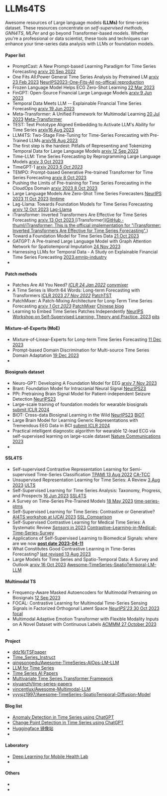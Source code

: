 # LLMs4TS

Awesome resources of Large language models **(LLMs)** for time-series dataset. These resources concentrate on *self-supervised methods*, *GNN4TS*, *MLPer* and go beyond Transformer-based models. Whether you're a professional or data scientist, these tools and techniques can enhance your time-series data analysis with LLMs or foundation models.

#### Paper list

* PromptCast: A New Prompt-based Learning Paradigm for Time Series Forecasting [arxiv 20 Sep 2022](https://arxiv.org/abs/2210.08964)
* One Fits All:Power General Time Series Analysis by Pretrained LM [arxiv 23 Feb 2023](https://arxiv.org/abs/2302.11939) [NeurIPS2023-One-Fits-All](https://github.com/DAMO-DI-ML/NeurIPS2023-One-Fits-All) [no-officail reproduction](https://github.com/liaoyuhua/GPT-TS)
* Frozen Language Model Helps ECG Zero-Shot Learning [22 Mar 2023](https://arxiv.org/abs/2303.12311)
* FinGPT: Open-Source Financial Large Language Models [arxiv 9 Jun 2023](https://arxiv.org/abs/2306.06031)
* Temporal Data Meets LLM -- Explainable Financial Time Series Forecasting [arxiv 19 Jun 2023](https://arxiv.org/abs/2306.11025)
* Meta-Transformer: A Unified Framework for Multimodal Learning [20 Jul 2023](https://arxiv.org/abs/2307.10802) [Meta-Transformer](https://kxgong.github.io/meta_transformer/)
* TEST: Text Prototype Aligned Embedding to Activate LLM's Ability for Time Series [arxiv16 Aug 2023](https://arxiv.org/abs/2308.08241#:~:text=TEST%3A%20Text%20Prototype%20Aligned%20Embedding%20to%20Activate%20LLM's%20Ability%20for%20Time%20Series,-Chenxi%20Sun%2C%20Yaliang&text=This%20work%20summarizes%20two%20strategies,LLM%20to%20handle%20TS%20data.)
* LLM4TS: Two-Stage Fine-Tuning for Time-Series Forecasting with Pre-Trained LLMs [arxiv16 Aug 2023](https://arxiv.org/abs/2308.08469) 
* The first step is the hardest: Pitfalls of Representing and Tokenizing Temporal Data for Large Language Models [arxiv 12 Sep 2023](https://arxiv.org/abs/2309.06236)
* Time-LLM: Time Series Forecasting by Reprogramming Large Language Models [arxiv 3 Oct 2023](https://arxiv.org/abs/2310.01728)
* TimeGPT-1 [arxiv 2023 *5 Oct 2023*](https://arxiv.org/abs/2310.03589)
* TEMPO: Prompt-based Generative Pre-trained Transformer for Time Series Forecasting [ arxiv 8 Oct 2023](https://arxiv.org/abs/2310.04948) 
* Pushing the Limits of Pre-training for Time Series Forecasting in the CloudOps Domain [arxiv 2023 8 Oct 2023](https://arxiv.org/abs/2310.05063)
* Large Language Models Are Zero-Shot Time Series Forecasters [ NeurIPS 2023 11 Oct 2023](https://arxiv.org/abs/2310.07820)  [llmtime](https://github.com/ngruver/llmtime)
* Lag-Llama: Towards Foundation Models for Time Series Forecasting [arxiv 12 Oct 2023](https://arxiv.org/abs/2310.08278)  [Lag-Llama](https://github.com/kashif/pytorch-transformer-ts)
* iTransformer: Inverted Transformers Are Effective for Time Series Forecasting [arxiv 13  Oct 2023 ]() [iTransformer]([GitHub - thuml/iTransformer: This is the official implementation for "iTransformer: Inverted Transformers Are Effective for Time Series Forecasting".](https://github.com/thuml/iTransformer))
* Toward a Foundation Model for Time Series Data [21 Oct 2023](https://dl.acm.org/doi/abs/10.1145/3583780.3615155)
* GATGPT: A Pre-trained Large Language Model with Graph Attention Network for Spatiotemporal Imputation [24 Nov 2023](https://arxiv.org/abs/2311.14332)
* Harnessing LLMs for Temporal Data - A Study on Explainable Financial Time Series Forecasting [2023.emnlp-industry](https://aclanthology.org/2023.emnlp-industry.69.pdf)
* 

#### Patch methods

* Patches Are All You Need? [*ICLR 24 Jan 2022*](https://arxiv.org/abs/2201.09792)  [convmixer](https://github.com/locuslab/convmixer)
* A Time Series is Worth 64 Words: Long-term Forecasting with Transformers [ICLR 2023 *27 Nov 2022*](https://arxiv.org/abs/2211.14730) [PatchTST](https://github.com/yuqinie98/PatchTST)
* PatchMixer: A Patch-Mixing Architecture for Long-Term Time Series Forecasting [arxiv  *1 Oct 2023*](https://arxiv.org/abs/2310.00655) [PatchMixer](https://github.com/Zeying-Gong/PatchMixer) [Chinese blog](https://mp.weixin.qq.com/s/gfAqL7bosdc0mxz8SziBbQ)
* Learning to Embed Time Series Patches Independently [NeurIPS Workshop on Self-Supervised Learning: Theory and Practice, 2023](https://arxiv.org/abs/2312.16427) [pits](https://github.com/seunghan96/pits)

#### Mixture-of-Experts (MoE)

* Mixture-of-Linear-Experts for Long-term Time Series Forecasting [11 Dec 2023](https://arxiv.org/abs/2312.06786)
* Prompt-based Domain Discrimination for Multi-source Time Series Domain Adaptation [19 Dec 2023](https://arxiv.org/abs/2312.12276)
* 

#### Biosignals dataset

* Neuro-GPT: Developing A Foundation Model for EEG [arxiv 7 Nov 2023](https://arxiv.org/abs/2311.03764)
* Brant: Foundation Model for Intracranial Neural Signal [NeurIPS23](http://yangy.org/works/brainnet/NeurIPS23_Brant.pdf)
* PPi: Pretraining Brain Signal Model for Patient-independent Seizure Detection [NeurIPS23](http://yangy.org/works/brainnet/NeurIPS23_PPi.pdf)
* Large-scale training of foundation models for wearable biosignals [submit ICLR 2024](https://openreview.net/forum?id=pC3WJHf51j)
* BIOT: Cross-data Biosignal Learning in the Wild [NeurIPS23](https://arxiv.org/abs/2305.10351) [BIOT](https://github.com/ycq091044/BIOT)
* Large Brain Model for Learning Generic Representations with Tremendous EEG Data in BCI [submit ICLR 2024](https://openreview.net/forum?id=QzTpTRVtrP)
* Practical intelligent diagnostic algorithm for wearable 12-lead ECG via self-supervised learning on large-scale dataset [Nature Communications 2023](https://www.nature.com/articles/s41467-023-39472-8)
* 

#### SSL4TS

* Self-supervised Contrastive Representation Learning for Semi-supervised Time-Series Classification [TPAMI 13 Aug 2022](https://arxiv.org/abs/2208.06616) [CA-TCC](https://github.com/emadeldeen24/CA-TCC)
* Unsupervised Representation Learning for Time Series: A Review [3 Aug 2023](https://arxiv.org/abs/2308.01578) [ULTS](https://github.com/mqwfrog/ULTS)
* Self-Supervised Learning for Time Series Analysis: Taxonomy, Progress, and Prospects [16 Jun 2023](https://arxiv.org/abs/2306.10125) [SSL4TS](https://github.com/qingsongedu/Awesome-SSL4TS)
* A Survey on Time-Series Pre-Trained Models [18 May 2023](https://arxiv.org/abs/2305.10716)  [time-series-ptms](https://github.com/qianlima-lab/time-series-ptms)
* Self-Supervised Learning for Time Series: Contrastive or Generative? [AI4TS workshop at IJCAI 2023](https://github.com/AI4TS/AI4TS.github.io/blob/main/CameraReadys%201-22%202/5%5CCameraReady%5CIJCAI23_TSworkshop_Jun29.pdf) [SSL_Comparison](https://github.com/DL4mHealth/SSL_Comparison)
* Self-Supervised Contrastive Learning for Medical Time Series: A Systematic Review [*Sensors* in 2023](https://www.mdpi.com/1424-8220/23/9/4221) [Contrastive-Learning-in-Medical-Time-Series-Survey](https://github.com/DL4mHealth/Contrastive-Learning-in-Medical-Time-Series-Survey)
* Applications of Self-Supervised Learning to Biomedical Signals: where are we now [**post date 2023-04-11**](https://www.techrxiv.org/articles/preprint/Applications_of_Self-Supervised_Learning_to_Biomedical_Signals_where_are_we_now/22567021/2)
* What Constitutes Good Contrastive Learning in Time-Series Forecasting? [last revised 13 Aug 2023](https://arxiv.org/abs/2306.12086)
* Large Models for Time Series and Spatio-Temporal Data: A Survey and Outlook [arxiv 16 Oct 2023](https://arxiv.org/abs/2310.10196) [Awesome-TimeSeries-SpatioTemporal-LM-LLM](https://github.com/qingsongedu/Awesome-TimeSeries-SpatioTemporal-LM-LLM)

#### Multimodal TS

* Frequency-Aware Masked Autoencoders for Multimodal Pretraining on Biosignals [12 Sep 2023 ](https://arxiv.org/abs/2309.05927)
* FOCAL: Contrastive Learning for Multimodal Time-Series Sensing Signals in Factorized Orthogonal Latent Space [*NeurIPS'23* 30 Oct 2023](https://arxiv.org/abs/2310.20071) [focal](https://github.com/tomoyoshki/focal)
* Multimodal Adaptive Emotion Transformer with Flexible Modality Inputs on A Novel Dataset with Continuous Labels [ACMMM 27 October 2023](https://dl.acm.org/doi/10.1145/3581783.3613797)
* 

#### Project

* [ddz16/TSFpaper](https://github.com/ddz16/TSFpaper)
* [Time_Series_Instruct](https://github.com/michael-wzhu/Time_Series_Instruct)
* [qingsongedu/Awesome-TimeSeries-AIOps-LM-LLM](https://github.com/qingsongedu/Awesome-TimeSeries-AIOps-LM-LLM)
* [LLM for Time Series](https://github.com/liaoyuhua/LLM4TS)
* [Time Series AI Papers](https://github.com/xiyuanzh/time-series-papers)
* [Multivariate Time Series Transformer Framework](https://github.com/gzerveas/mvts_transformer)
* [xiyuanzh/time-series-papers](https://github.com/xiyuanzh/time-series-papers)
* [vincentlux/Awesome-Multimodal-LLM](https://github.com/vincentlux/Awesome-Multimodal-LLM)
* [yyysjz1997/Awesome-TimeSeries-SpatioTemporal-Diffusion-Model](https://github.com/yyysjz1997/Awesome-TimeSeries-SpatioTemporal-Diffusion-Model)


#### Blog list

* [Anomaly Detection in Time Series using ChatGPT]( https://medium.com/@sztistvan/anomaly-detection-in-time-series-using-chatgpt-3fc48f958c88)
* [Change Point Detection in Time Series using ChatGPT](https://medium.com/@sztistvan/change-point-detection-in-time-series-using-chatgpt-22cc9172a130)
* [Huggingface 镜像站](https://hf-mirror.com/)
* 

#### Laboratory

* [Deep Learning for Mobile Health Lab](https://github.com/DL4mHealth)
* 

#### Others

* 
* 





